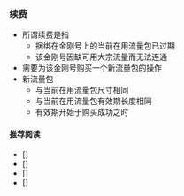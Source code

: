#### 
### 续费
- 所谓续费是指
  - 捆绑在金刚号上的当前在用流量包已过期
  - 该金刚号因缺可用大宗流量而无法连通
- 需要为该金刚号购买一个新流量包的操作
- 新流量包
  - 与当前在用流量包尺寸相同
  - 与当前在用流量包有效期长度相同
  - 有效期开始于购买成功之时

#### 推荐阅读
- []
- []
- []
- []
